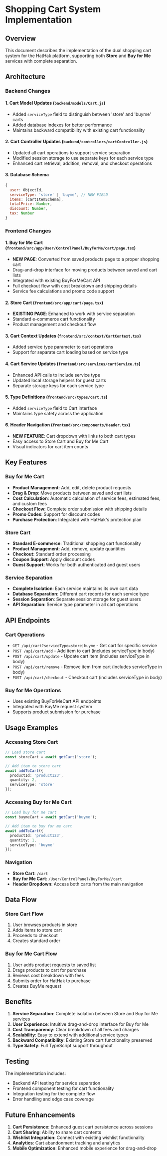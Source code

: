 # Shopping Cart System Implementation

## Overview

This document describes the implementation of the dual shopping cart system for the HatHak platform, supporting both **Store** and **Buy for Me** services with complete separation.

## Architecture

### Backend Changes

#### 1. Cart Model Updates (`backend/models/Cart.js`)
- Added `serviceType` field to distinguish between 'store' and 'buyme' carts
- Added database indexes for better performance
- Maintains backward compatibility with existing cart functionality

#### 2. Cart Controller Updates (`backend/controllers/cartController.js`)
- Updated all cart operations to support service separation
- Modified session storage to use separate keys for each service type
- Enhanced cart retrieval, addition, removal, and checkout operations

#### 3. Database Schema
```javascript
{
  user: ObjectId,
  serviceType: 'store' | 'buyme', // NEW FIELD
  items: [cartItemSchema],
  totalPrice: Number,
  discount: Number,
  tax: Number
}
```

### Frontend Changes

#### 1. Buy for Me Cart (`frontend/src/app/User/ControlPanel/BuyForMe/cart/page.tsx`)
- **NEW PAGE**: Converted from saved products page to a proper shopping cart
- Drag-and-drop interface for moving products between saved and cart lists
- Integrated with existing BuyForMeCart API
- Full checkout flow with cost breakdown and shipping details
- Service fee calculations and promo code support

#### 2. Store Cart (`frontend/src/app/cart/page.tsx`)
- **EXISTING PAGE**: Enhanced to work with service separation
- Standard e-commerce cart functionality
- Product management and checkout flow

#### 3. Cart Context Updates (`frontend/src/context/CartContext.tsx`)
- Added service type parameter to cart operations
- Support for separate cart loading based on service type

#### 4. Cart Service Updates (`frontend/src/services/cartService.ts`)
- Enhanced API calls to include service type
- Updated local storage helpers for guest carts
- Separate storage keys for each service type

#### 5. Type Definitions (`frontend/src/types/cart.ts`)
- Added `serviceType` field to Cart interface
- Maintains type safety across the application

#### 6. Header Navigation (`frontend/src/components/Header.tsx`)
- **NEW FEATURE**: Cart dropdown with links to both cart types
- Easy access to Store Cart and Buy for Me Cart
- Visual indicators for cart item counts

## Key Features

### Buy for Me Cart
- **Product Management**: Add, edit, delete product requests
- **Drag & Drop**: Move products between saved and cart lists
- **Cost Calculation**: Automatic calculation of service fees, estimated fees, and custom fees
- **Checkout Flow**: Complete order submission with shipping details
- **Promo Codes**: Support for discount codes
- **Purchase Protection**: Integrated with HatHak's protection plan

### Store Cart
- **Standard E-commerce**: Traditional shopping cart functionality
- **Product Management**: Add, remove, update quantities
- **Checkout**: Standard order processing
- **Coupon Support**: Apply discount codes
- **Guest Support**: Works for both authenticated and guest users

### Service Separation
- **Complete Isolation**: Each service maintains its own cart data
- **Database Separation**: Different cart records for each service type
- **Session Separation**: Separate session storage for guest users
- **API Separation**: Service type parameter in all cart operations

## API Endpoints

### Cart Operations
- `GET /api/cart?serviceType=store|buyme` - Get cart for specific service
- `POST /api/cart/add` - Add item to cart (includes serviceType in body)
- `POST /api/cart/update` - Update cart item (includes serviceType in body)
- `POST /api/cart/remove` - Remove item from cart (includes serviceType in body)
- `POST /api/cart/checkout` - Checkout cart (includes serviceType in body)

### Buy for Me Operations
- Uses existing BuyForMeCart API endpoints
- Integrated with BuyMe request system
- Supports product submission for purchase

## Usage Examples

### Accessing Store Cart
```typescript
// Load store cart
const storeCart = await getCart('store');

// Add item to store cart
await addToCart({
  productId: 'product123',
  quantity: 2,
  serviceType: 'store'
});
```

### Accessing Buy for Me Cart
```typescript
// Load buy for me cart
const buymeCart = await getCart('buyme');

// Add item to buy for me cart
await addToCart({
  productId: 'product123',
  quantity: 1,
  serviceType: 'buyme'
});
```

### Navigation
- **Store Cart**: `/cart`
- **Buy for Me Cart**: `/User/ControlPanel/BuyForMe//cart`
- **Header Dropdown**: Access both carts from the main navigation

## Data Flow

### Store Cart Flow
1. User browses products in store
2. Adds items to store cart
3. Proceeds to checkout
4. Creates standard order

### Buy for Me Cart Flow
1. User adds product requests to saved list
2. Drags products to cart for purchase
3. Reviews cost breakdown with fees
4. Submits order for HatHak to purchase
5. Creates BuyMe request

## Benefits

1. **Service Separation**: Complete isolation between Store and Buy for Me services
2. **User Experience**: Intuitive drag-and-drop interface for Buy for Me
3. **Cost Transparency**: Clear breakdown of all fees and charges
4. **Scalability**: Easy to extend with additional service types
5. **Backward Compatibility**: Existing Store cart functionality preserved
6. **Type Safety**: Full TypeScript support throughout

## Testing

The implementation includes:
- Backend API testing for service separation
- Frontend component testing for cart functionality
- Integration testing for the complete flow
- Error handling and edge case coverage

## Future Enhancements

1. **Cart Persistence**: Enhanced guest cart persistence across sessions
2. **Cart Sharing**: Ability to share cart contents
3. **Wishlist Integration**: Connect with existing wishlist functionality
4. **Analytics**: Cart abandonment tracking and analytics
5. **Mobile Optimization**: Enhanced mobile experience for drag-and-drop
